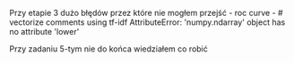 Przy etapie 3 dużo błędów przez które nie mogłem przejść - roc curve -     # vectorize comments using tf-idf
AttributeError: 'numpy.ndarray' object has no attribute 'lower'



Przy zadaniu 5-tym nie do końca wiedziałem co robić